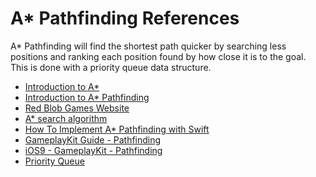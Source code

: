 # A* Pathfinding References

A* Pathfinding will find the shortest path quicker by searching
less positions and ranking each position found by how close it is
to the goal. This is done with a priority queue data structure.

- [Introduction to A*](https://www.redblobgames.com/pathfinding/a-star/introduction.html)
- [Introduction to A* Pathfinding](https://www.raywenderlich.com/4946/introduction-to-a-pathfinding)
- [Red Blob Games Website](https://www.redblobgames.com/)
- [A* search algorithm](https://en.wikipedia.org/wiki/A*_search_algorithm)
- [How To Implement A* Pathfinding with Swift](https://www.raywenderlich.com/105437/implement-pathfinding-swift)
- [GameplayKit Guide - Pathfinding](https://developer.apple.com/library/content/documentation/General/Conceptual/GameplayKit_Guide/Pathfinding.html)
- [iOS9 - GameplayKit - Pathfinding](https://www.shinobicontrols.com/blog/ios9-day-by-day-day11-gameplay-kit-pathfinding)
- [Priority Queue](https://en.wikipedia.org/wiki/Priority_queue)

